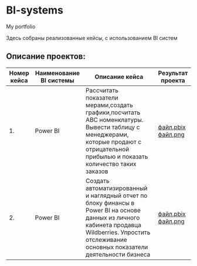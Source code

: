 # BI-systems
My portfolio

Здесь собраны реализованные кейсы, с использованием BI систем 
## Описание проектов:  
|Номер кейса| Наименование BI системы                    | Описание кейса                                           |   Результат                                          проекта  |
| ----------- | ----------------------------------------------- | -------------------------------------------------------- | ---------------------------------------------------------------------- |  
| 1. | Power BI| Рассчитать показатели мерами,создать графики,посчитать АВС номенклатуры. Вывести таблицу с менеджерами, которые продают с отрицательной прибылью и показать количество таких заказов|[файл.pbix](https://github.com/moseevaevgeniya/BI-systems/blob/c39ef48285e8f86609a74d5304ddfd67af8a7ca8/1.Case%20Power%20BI/%D0%9C%D0%BE%D1%81%D0%B5%D0%B5%D0%B2%D0%B0_%D0%B0%D0%BD%D0%B0%D0%BB%D0%B8%D1%82%D0%B8%D0%BA%D0%B0%20%D0%BF%D1%80%D0%BE%D0%B4%D0%B0%D0%B6-%D1%80%D0%B5%D0%B7%D1%83%D0%BB%D1%8C%D1%82%D0%B0%D1%82%20(1).pbix) [файл.png](https://github.com/moseevaevgeniya/BI-systems/blob/a4a022b58c1291846836b4507082083d4212f03b/1.Case%20Power%20BI/2023-04-06_20-13-59.png) |
| 2. | Power BI |Создать автоматизированный и наглядный отчет по блоку финансы в Power BI на основе данных из личного кабинета продавца Wildberries. Упростить отслеживание основных показатели деятельности бизнеса| [файл.pbix](https://drive.google.com/file/d/1qFM_NHEYcFEID8gpFJd5wTuBYoVKLVHL/view?usp=sharing)  [файл.png](https://github.com/moseevaevgeniya/BI-systems/blob/8545a553cd833713758c81b1e28d8851dcdc62fb/2.Case%20Power%20BI/2023-04-07_01-30-02.png) |
